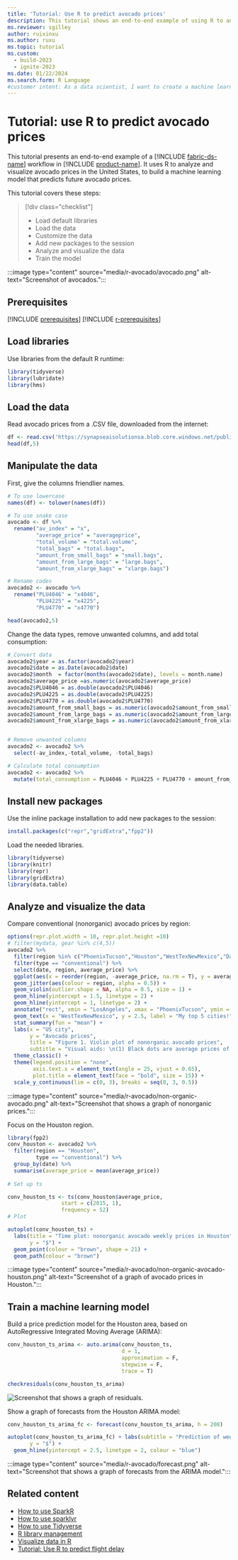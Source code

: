 ```yaml
---
title: 'Tutorial: Use R to predict avocado prices'
description: This tutorial shows an end-to-end example of using R to analyze and visualize avocado prices in the United States to predict future prices.
ms.reviewer: sgilley
author: ruixinxu
ms.author: ruxu
ms.topic: tutorial
ms.custom:
  - build-2023
  - ignite-2023
ms.date: 01/22/2024
ms.search.form: R Language
#customer intent: As a data scientist, I want to create a machine learning model by using R so I can predict prices.
---
```


# Tutorial: use R to predict avocado prices

This tutorial presents an end-to-end example of a [!INCLUDE [fabric-ds-name](includes/fabric-ds-name.md)] workflow in [!INCLUDE [product-name](../includes/product-name.md)]. It uses R to analyze and visualize avocado prices in the United States, to build a machine learning model that predicts future avocado prices.

This tutorial covers these steps:

> [!div class="checklist"]
> - Load default libraries
> - Load the data
> - Customize the data
> - Add new packages to the session
> - Analyze and visualize the data
> - Train the model

:::image type="content" source="media/r-avocado/avocado.png" alt-text="Screenshot of avocados.":::

## Prerequisites

[!INCLUDE [prerequisites](./includes/prerequisites.md)]
[!INCLUDE [r-prerequisites](./includes/r-notebook-prerequisites.md)]

## Load libraries

Use libraries from the default R runtime:

```r
library(tidyverse)
library(lubridate)
library(hms)
```

## Load the data

Read avocado prices from a .CSV file, downloaded from the internet:

```r
df <- read.csv('https://synapseaisolutionsa.blob.core.windows.net/public/AvocadoPrice/avocado.csv', header = TRUE)
head(df,5)
```

## Manipulate the data

First, give the columns friendlier names.

```r
# To use lowercase
names(df) <- tolower(names(df))

# To use snake case
avocado <- df %>% 
  rename("av_index" = "x",
         "average_price" = "averageprice",
         "total_volume" = "total.volume",
         "total_bags" = "total.bags",
         "amount_from_small_bags" = "small.bags",
         "amount_from_large_bags" = "large.bags",
         "amount_from_xlarge_bags" = "xlarge.bags")

# Rename codes
avocado2 <- avocado %>% 
  rename("PLU4046" = "x4046",
         "PLU4225" = "x4225",
         "PLU4770" = "x4770")

head(avocado2,5)
```

Change the data types, remove unwanted columns, and add total consumption:

```r
# Convert data
avocado2$year = as.factor(avocado2$year)
avocado2$date = as.Date(avocado2$date)
avocado2$month  = factor(months(avocado2$date), levels = month.name)
avocado2$average_price =as.numeric(avocado2$average_price)
avocado2$PLU4046 = as.double(avocado2$PLU4046)
avocado2$PLU4225 = as.double(avocado2$PLU4225)
avocado2$PLU4770 = as.double(avocado2$PLU4770)
avocado2$amount_from_small_bags = as.numeric(avocado2$amount_from_small_bags)
avocado2$amount_from_large_bags = as.numeric(avocado2$amount_from_large_bags)
avocado2$amount_from_xlarge_bags = as.numeric(avocado2$amount_from_xlarge_bags)


# Remove unwanted columns
avocado2 <- avocado2 %>% 
  select(-av_index,-total_volume, -total_bags)

# Calculate total consumption 
avocado2 <- avocado2 %>% 
  mutate(total_consumption = PLU4046 + PLU4225 + PLU4770 + amount_from_small_bags + amount_from_large_bags + amount_from_xlarge_bags)
```

## Install new packages

Use the inline package installation to add new packages to the session:

```r
install.packages(c("repr","gridExtra","fpp2"))
```

Load the needed libraries.

```r
library(tidyverse) 
library(knitr)
library(repr)
library(gridExtra)
library(data.table)
```

## Analyze and visualize the data

Compare conventional (nonorganic) avocado prices by region:

```r
options(repr.plot.width = 10, repr.plot.height =10)
# filter(mydata, gear %in% c(4,5))
avocado2 %>% 
  filter(region %in% c("PhoenixTucson","Houston","WestTexNewMexico","DallasFtWorth","LosAngeles","Denver","Roanoke","Seattle","Spokane","NewYork")) %>%  
  filter(type == "conventional") %>%           
  select(date, region, average_price) %>% 
  ggplot(aes(x = reorder(region, -average_price, na.rm = T), y = average_price)) +
  geom_jitter(aes(colour = region, alpha = 0.5)) +
  geom_violin(outlier.shape = NA, alpha = 0.5, size = 1) +
  geom_hline(yintercept = 1.5, linetype = 2) +
  geom_hline(yintercept = 1, linetype = 2) +
  annotate("rect", xmin = "LosAngeles", xmax = "PhoenixTucson", ymin = -Inf, ymax = Inf, alpha = 0.2) +
  geom_text(x = "WestTexNewMexico", y = 2.5, label = "My top 5 cities!", hjust = 0.5) +
  stat_summary(fun = "mean") +
  labs(x = "US city",
       y = "Avocado prices", 
       title = "Figure 1. Violin plot of nonorganic avocado prices",
       subtitle = "Visual aids: \n(1) Black dots are average prices of individual avocados by city \n     between January 2015 and March 2018. \n(2) The plot is ordered descendingly.\n(3) The body of the violin becomes fatter when data points increase.") +
  theme_classic() + 
  theme(legend.position = "none", 
        axis.text.x = element_text(angle = 25, vjust = 0.65),
        plot.title = element_text(face = "bold", size = 15)) +
  scale_y_continuous(lim = c(0, 3), breaks = seq(0, 3, 0.5))
```

:::image type="content" source="media/r-avocado/non-organic-avocado.png" alt-text="Screenshot that shows a graph of nonorganic prices.":::

Focus on the Houston region.

```r
library(fpp2)
conv_houston <- avocado2 %>% 
  filter(region == "Houston",
         type == "conventional") %>% 
  group_by(date) %>% 
  summarise(average_price = mean(average_price))
  
# Set up ts   

conv_houston_ts <- ts(conv_houston$average_price,
                 start = c(2015, 1),
                 frequency = 52) 
# Plot

autoplot(conv_houston_ts) +
  labs(title = "Time plot: nonorganic avocado weekly prices in Houston",
       y = "$") +
  geom_point(colour = "brown", shape = 21) +
  geom_path(colour = "brown")
```

:::image type="content" source="media/r-avocado/non-organic-avocado-houston.png" alt-text="Screenshot of a graph of avocado prices in Houston.":::

## Train a machine learning model

Build a price prediction model for the Houston area, based on AutoRegressive Integrated Moving Average (ARIMA):

```r
conv_houston_ts_arima <- auto.arima(conv_houston_ts,
                                    d = 1,
                                    approximation = F,
                                    stepwise = F,
                                    trace = T)
```

```r
checkresiduals(conv_houston_ts_arima)
```

![Screenshot that shows a graph of residuals.](./media/r-avocado/residuals.png)

Show a graph of forecasts from the Houston ARIMA model:

```r
conv_houston_ts_arima_fc <- forecast(conv_houston_ts_arima, h = 208)

autoplot(conv_houston_ts_arima_fc) + labs(subtitle = "Prediction of weekly prices of nonorganic avocados in Houston",
       y = "$") +
  geom_hline(yintercept = 2.5, linetype = 2, colour = "blue")
```

:::image type="content" source="media/r-avocado/forecast.png" alt-text="Screenshot that shows a graph of forecasts from the ARIMA model.":::

## Related content

- [How to use SparkR](./r-use-sparkr.md)
- [How to use sparklyr](./r-use-sparklyr.md)
- [How to use Tidyverse](./r-use-tidyverse.md)
- [R library management](./r-library-management.md)
- [Visualize data in R](./r-visualization.md)
- [Tutorial: Use R to predict flight delay](./r-flight-delay.md)